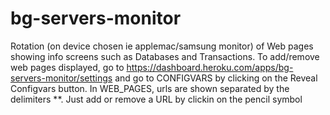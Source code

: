 # bg-servers-monitor
Rotation (on device chosen ie applemac/samsung monitor) of Web pages showing info screens such as Databases and Transactions.
To add/remove web pages displayed, go to https://dashboard.heroku.com/apps/bg-servers-monitor/settings and go to CONFIGVARS by clicking on the Reveal Configvars button. In WEB_PAGES, urls are shown separated by the delimiters **. Just add or remove a URL by clickin on the pencil symbol
